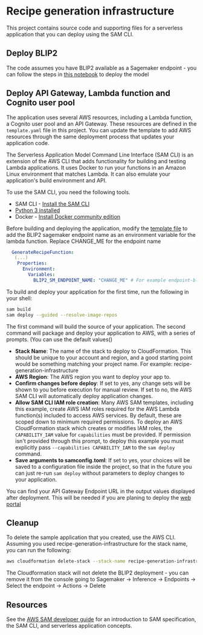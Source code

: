 # Recipe generation infrastructure

This project contains source code and supporting files for a serverless application that you can deploy using the SAM CLI.

## Deploy BLIP2

The code assumes you have BLIP2 available as a Sagemaker endpoint - you can follow the steps in [this notebook](https://github.com/aws-samples/amazon-sagemaker-genai-content-moderation/blob/main/blip2-sagemaker.ipynb) to deploy the model

## Deploy API Gateway, Lambda function and Cognito user pool

The application uses several AWS resources, including a Lambda function, a Cognito user pool and an API Gateway. These resources are defined in the `template.yaml` file in this project. You can update the template to add AWS resources through the same deployment process that updates your application code.

The Serverless Application Model Command Line Interface (SAM CLI) is an extension of the AWS CLI that adds functionality for building and testing Lambda applications. It uses Docker to run your functions in an Amazon Linux environment that matches Lambda. It can also emulate your application's build environment and API.

To use the SAM CLI, you need the following tools.

* SAM CLI - [Install the SAM CLI](https://docs.aws.amazon.com/serverless-application-model/latest/developerguide/serverless-sam-cli-install.html)
* [Python 3 installed](https://www.python.org/downloads/)
* Docker - [Install Docker community edition](https://hub.docker.com/search/?type=edition&offering=community)

Before building and deploying the application, modify the [template file](./template.yaml) to add the 
BLIP2 sagemaker endpoint name as an environment variable for the lambda function. Replace CHANGE_ME for the endpoint name

```yaml
  GenerateRecipeFunction:
   (...)
    Properties:
      Environment:
        Variables:
          BLIP2_SM_ENDPOINT_NAME: "CHANGE_ME" # For example endpoint-blip2-flan-t5-xl-2023-05-08-03-09-05-747
```

To build and deploy your application for the first time, run the following in your shell:

```bash
sam build
sam deploy --guided --resolve-image-repos
```

The first command will build the source of your application. The second command will package and deploy your application to AWS, with a series of prompts. (You can use the default values()

* **Stack Name**: The name of the stack to deploy to CloudFormation. This should be unique to your account and region, and a good starting point would be something matching your project name. For example: recipe-generation-infrastructure
* **AWS Region**: The AWS region you want to deploy your app to.
* **Confirm changes before deploy**: If set to yes, any change sets will be shown to you before execution for manual review. If set to no, the AWS SAM CLI will automatically deploy application changes.
* **Allow SAM CLI IAM role creation**: Many AWS SAM templates, including this example, create AWS IAM roles required for the AWS Lambda function(s) included to access AWS services. By default, these are scoped down to minimum required permissions. To deploy an AWS CloudFormation stack which creates or modifies IAM roles, the `CAPABILITY_IAM` value for `capabilities` must be provided. If permission isn't provided through this prompt, to deploy this example you must explicitly pass `--capabilities CAPABILITY_IAM` to the `sam deploy` command.
* **Save arguments to samconfig.toml**: If set to yes, your choices will be saved to a configuration file inside the project, so that in the future you can just re-run `sam deploy` without parameters to deploy changes to your application.

You can find your API Gateway Endpoint URL in the output values displayed after deployment. This will be needed if you are planing to deploy the [web portal](../web-portal/README.md)

## Cleanup

To delete the sample application that you created, use the AWS CLI. Assuming you used recipe-generation-infrastructure for the stack name, you can run the following:

```bash
aws cloudformation delete-stack --stack-name recipe-generation-infrastructure
```

The Cloudformation stack will not delete the BLIP2 deployment - you can remove it from the console going to Sagemaker -> Inference -> Endpoints -> Select the endpoint -> Actions -> Delete 


## Resources

See the [AWS SAM developer guide](https://docs.aws.amazon.com/serverless-application-model/latest/developerguide/what-is-sam.html) for an introduction to SAM specification, the SAM CLI, and serverless application concepts.
